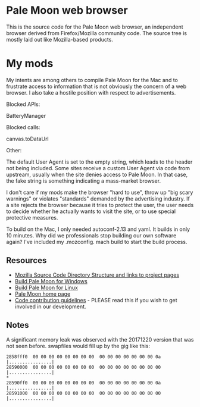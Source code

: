 # Pale Moon web browser

This is the source code for the Pale Moon web browser, an independent
browser derived from Firefox/Mozilla community code. The source tree is
mostly laid out like Mozilla-based products.

# My mods

My intents are among others to compile Pale Moon for the Mac and to 
frustrate access to information that is not obviously the concern of a 
web browser. I also take a hostile position with respect to advertisements.

Blocked APIs:

BatteryManager

Blocked calls:

canvas.toDataUrl

Other:

The default User Agent is set to the empty string, which leads to the 
header not being included. Some sites receive a custom User Agent via 
code from upstream, usually when the site denies access to Pale Moon. In 
that case, the fake string is something indicating a mass-market browser.

I don't care if my mods make the browser "hard to use", throw up "big 
scary warnings" or violates "standards" demanded by the advertising 
industry. If a site rejects the browser because it tries to protect the 
user, the user needs to decide whether he actually wants to visit the 
site, or to use special protective measures.

To build on the Mac, I only needed autoconf-2.13 and yaml. It builds in 
only 10 minutes. Why did we professionals stop building our own software 
again? I've included my .mozconfig. mach build to start the build process.

## Resources

 * [Mozilla Source Code Directory Structure and links to project pages](https://developer.mozilla.org/en/Mozilla_Source_Code_Directory_Structure)
 * [Build Pale Moon for Windows](https://forum.palemoon.org/viewtopic.php?f=19&t=13556)
 * [Build Pale Moon for Linux](https://developer.palemoon.org/Developer_Guide:Build_Instructions/Pale_Moon/Linux)
 * [Pale Moon home page](http://www.palemoon.org/)
 * [Code contribution guidelines](https://github.com/MoonchildProductions/Pale-Moon/wiki/Code-contribution-guidelines) - PLEASE read this if you wish to get involved in our development.

## Notes
A significant memory leak was observed with the 20171220 version that was not
seen before. swapfiles would fill up by the gig like this:
```
2858fff0  00 00 00 00 00 00 00 00  00 00 00 00 00 00 00 0a  |................|
28590000  00 00 00 00 00 00 00 00  00 00 00 00 00 00 00 00  |................|
*
28590ff0  00 00 00 00 00 00 00 00  00 00 00 00 00 00 00 0a  |................|
28591000  00 00 00 00 00 00 00 00  00 00 00 00 00 00 00 00  |................|
```

